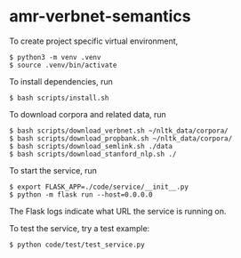# amr-verbnet-semantics

To create project specific virtual environment, 
```
$ python3 -m venv .venv
$ source .venv/bin/activate
```

To install dependencies, run
```
$ bash scripts/install.sh
```

To download corpora and related data, run
```
$ bash scripts/download_verbnet.sh ~/nltk_data/corpora/
$ bash scripts/download_propbank.sh ~/nltk_data/corpora/
$ bash scripts/download_semlink.sh ./data
$ bash scripts/download_stanford_nlp.sh ./
```

To start the service, run
```
$ export FLASK_APP=./code/service/__init__.py
$ python -m flask run --host=0.0.0.0
```
The Flask logs indicate what URL the service is running on.

To test the service, try a test example:
```
$ python code/test/test_service.py
```



